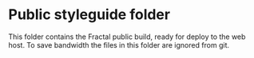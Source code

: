 # Public styleguide folder

This folder contains the Fractal public build, ready for deploy to the web host.
To save bandwidth the files in this folder are ignored from git.
